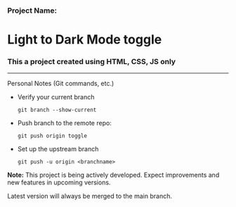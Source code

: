 ### Project Name: 
#  Light to Dark Mode toggle
### This a project created using HTML, CSS, JS only
<hr>

Personal Notes (Git commands, etc.) 
- Verify your current branch

    `
    git branch --show-current
    `
- Push branch to the remote repo: 

    `
    git push origin toggle
    `
- Set up the upstream branch 

    `
    git push -u origin <branchname>
    `

**Note:** This project is being actively developed. Expect improvements and new features in upcoming versions. 

Latest version will always be merged to the main branch.